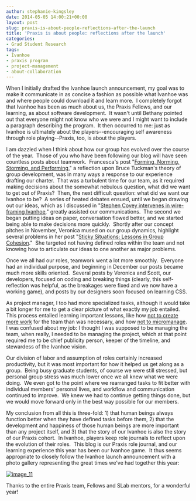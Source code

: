 ```yaml
---
author: stephanie-kingsley
date: 2014-05-05 14:00:21+00:00
layout: post
slug: praxis-is-about-people-reflections-after-the-launch
title: 'Praxis is about people: reflections after the launch'
categories:
- Grad Student Research
tags:
- Ivanhoe
- praxis program
- project-management
- about-collaboration
---
```


When I initially drafted the Ivanhoe launch announcement, my goal was to make it communicate in as concise a fashion as possible what Ivanhoe was and where people could download it and learn more.  I completely forgot that Ivanhoe has been as much about us, the Praxis Fellows, and our learning, as about software development.  It wasn't until Bethany pointed out that everyone might not know who we were and I might want to include a paragraph describing the program.  It then occurred to me: just as Ivanhoe is ultimately about the players--encouraging self awareness through role playing--Praxis, too, is about the players.

I am dazzled when I think about how our group has evolved over the course of the year.  Those of you who have been following our blog will have seen countless posts about teamwork.  Francesca's post "[Forming, Norming, Storming, and Performing](http://www.scholarslab.org/grad-student-research/forming-norming-storming-performing/)," a reflection upon Bruce Tuckman's theory of group development, was in many ways a response to our experience drafting our charter.  That was a turbulent time for our team, as it required making decisions about the somewhat nebulous question, what did we want to get out of Praxis?  Then, the next difficult question: what did we want our Ivanhoe to be?  A series of heated debates ensued, until we began drawing out our ideas, which as I discussed in "[Stephen Covey intervenes in wire-framing Ivanhoe](http://www.scholarslab.org/grad-student-research/stephen-covey-intervenes-in-wire-framing-ivanhoe/)," greatly assisted our communications.  The second we began putting ideas on paper, conversation flowed better, and we started being able to make decisions more quickly.  Shortly after our concept pitches in November, Veronica mused on our group dynamics, highlight several problems in her post "[Sticky Situations: Lessons in Group Cohesion](http://www.scholarslab.org/grad-student-research/sticky-situations-lessons-group-cohesion/)."  She targeted not having defined roles within the team and not knowing how to articulate our ideas to one another as major problems.

Once we all had our roles, teamwork went a lot more smoothly.  Everyone had an individual purpose, and beginning in December our posts became much more skills oriented.  Several posts by Veronica and Scott, our developers, focused on coding and breaking things (clearly, this self-reflection was helpful, as the breakages were fixed and we now have a working game), and posts by our designers soon focused on learning CSS.

As project manager, I too had more specialized tasks, although it would take a bit longer for me to get a clear picture of what exactly my job entailed.  This process entailed learning important lessons, like how [not to create more work](http://www.scholarslab.org/grad-student-research/happy-new-year-and-a-few-thoughts-to-begin-it-with/) for the team than was necessary, and how [not to micromanage](http://www.scholarslab.org/uncategorized/digest-4-on-managing-projects-not-people-reflections-after-a-project-management-crisis/).  I was confused about my job: I thought I was supposed to be managing the team, when really, I needed to be managing the project, which at that point required me to be chief publicity person, keeper of the timeline, and stewardess of the Ivanhoe vision.

Our division of labor and assumption of roles certainly increased productivity, but it was most important for how it helped us get along as a group.  Being busy graduate students, of course we were still stressed, but personal group stress was much lower once we all knew what we were doing.  We even got to the point where we rearranged tasks to fit better with individual members' personal lives, and workflow and communication continued to improve.  We knew we had to continue getting things done, but we would move forward only in the best way possible for our members.

My conclusion from all this is three-fold: 1) that human beings always function better when they have defined tasks before them, 2) that the development and happiness of those human beings are more important than any project itself, and 3) that the story of our Ivanhoe is also the story of our Praxis cohort.  In Ivanhoe, players keep role journals to reflect upon the evolution of their roles.  This blog is our Praxis role journal, and our learning experience this year has been our Ivanhoe game.  It thus seems appropriate to closely follow the Ivanhoe launch announcement with a photo gallery representing the great times we've had together this year:



[![image_11](http://static.scholarslab.org/wp-content/uploads/2014/04/image_11-300x225.jpg)](http://static.scholarslab.org/wp-content/uploads/2014/04/image_11.jpg)

Thanks to the entire Praxis team, Fellows and SLab mentors, for a wonderful year!
